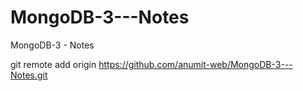 # MongoDB-3---Notes
MongoDB-3 - Notes

git remote add origin https://github.com/anumit-web/MongoDB-3---Notes.git
